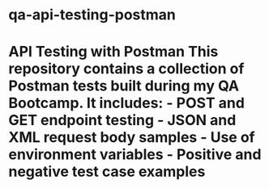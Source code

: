 # qa-api-testing-postman
# API Testing with Postman  This repository contains a collection of Postman tests built during my QA Bootcamp. It includes:  - POST and GET endpoint testing - JSON and XML request body samples - Use of environment variables - Positive and negative test case examples
